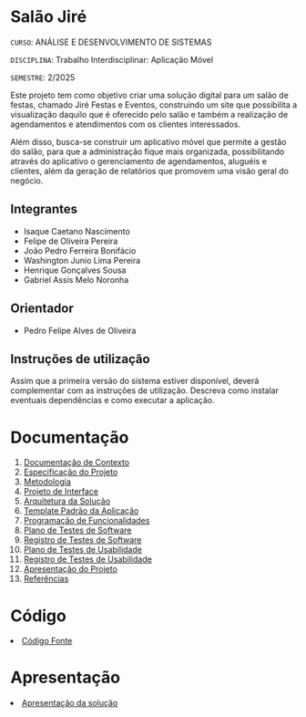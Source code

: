 # Salão Jiré

`CURSO`: ANÁLISE E DESENVOLVIMENTO DE SISTEMAS

`DISCIPLINA`: Trabalho Interdisciplinar: Aplicação Móvel

`SEMESTRE`: 2/2025

Este projeto tem como objetivo criar uma solução digital para um salão de festas, chamado Jiré Festas e Eventos, construindo um site que possibilita a visualização daquilo que é oferecido pelo salão e também a realização de agendamentos e atendimentos com os clientes interessados.

Além disso, busca-se construir um aplicativo móvel que permite a gestão do salão, para que a administração fique mais organizada, possibilitando através do aplicativo o gerenciamento de agendamentos, aluguéis e clientes, além da geração de relatórios que promovem uma visão geral do negócio.

## Integrantes

* Isaque Caetano Nascimento
* Felipe de Oliveira Pereira
* João Pedro Ferreira Bonifácio
* Washington Junio Lima Pereira
* Henrique Gonçalves Sousa
* Gabriel Assis Melo Noronha

## Orientador

* Pedro Felipe Alves de Oliveira

## Instruções de utilização

Assim que a primeira versão do sistema estiver disponível, deverá complementar com as instruções de utilização. Descreva como instalar eventuais dependências e como executar a aplicação.

# Documentação

<ol>
<li><a href="docs/01-Documentação de Contexto.md"> Documentação de Contexto</a></li>
<li><a href="docs/02-Especificação do Projeto.md"> Especificação do Projeto</a></li>
<li><a href="docs/03-Metodologia.md"> Metodologia</a></li>
<li><a href="docs/04-Projeto de Interface.md"> Projeto de Interface</a></li>
<li><a href="docs/05-Arquitetura da Solução.md"> Arquitetura da Solução</a></li>
<li><a href="docs/06-Template Padrão da Aplicação.md"> Template Padrão da Aplicação</a></li>
<li><a href="docs/07-Programação de Funcionalidades.md"> Programação de Funcionalidades</a></li>
<li><a href="docs/08-Plano de Testes de Software.md"> Plano de Testes de Software</a></li>
<li><a href="docs/09-Registro de Testes de Software.md"> Registro de Testes de Software</a></li>
<li><a href="docs/10-Plano de Testes de Usabilidade.md"> Plano de Testes de Usabilidade</a></li>
<li><a href="docs/11-Registro de Testes de Usabilidade.md"> Registro de Testes de Usabilidade</a></li>
<li><a href="docs/12-Apresentação do Projeto.md"> Apresentação do Projeto</a></li>
<li><a href="docs/13-Referências.md"> Referências</a></li>
</ol>

# Código

<li><a href="src/README.md"> Código Fonte</a></li>

# Apresentação

<li><a href="presentation/README.md"> Apresentação da solução</a></li>
